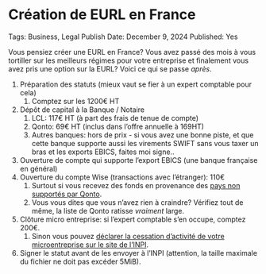 # Création de EURL en France

Tags: Business, Legal
Publish Date: December 9, 2024
Published: Yes

Vous pensiez créer une EURL en France? Vous avez passé des mois à vous tortiller sur les meilleurs régimes pour votre entreprise et finalement vous avez pris une option sur la EURL? Voici ce qui se passe *après*.

1. Préparation des statuts (mieux vaut se fier à un expert comptable pour cela)
    1. Comptez sur les 1200€ HT
2. Dépôt de capital à la Banque / Notaire
    1. LCL: 117€ HT (à part des frais de tenue de compte)
    2. Qonto: 69€ HT (inclus dans l’offre annuelle à 169HT)
    3. Autres banques: hors de prix - si vous avez une bonne piste, et que cette banque supporte aussi les virements SWIFT sans vous taxer un bras et les exports EBICS, faites moi signe..
3. Ouverture de compte qui supporte l’export EBICS (une banque française en général)
4. Ouverture du compte Wise (transactions avec l’étranger): 110€
    1. Surtout si vous recevez des fonds en provenance des [pays non supportés par Qonto](https://support-fr.qonto.com/hc/fr/articles/23947692631825-Comment-recevoir-un-virement-SWIFT?utm_source=chatgpt.com).
    2. Vous vous dites que vous n’avez rien à craindre? Vérifiez tout de même, la liste de Qonto ratisse *vraiment* large.
5. Clôture micro entreprise: si l’expert comptable s’en occupe, comptez 200€. 
    1. Sinon vous pouvez [déclarer la cessation d’activité de votre microentreprise sur le site de l’INPI](https://www.inpi.fr/fermer-une-activite-de-micro-entrepreneur).
6. Signer le statut avant de les envoyer à l’INPI (attention, la taille maximale du fichier ne doit pas excéder 5MiB).